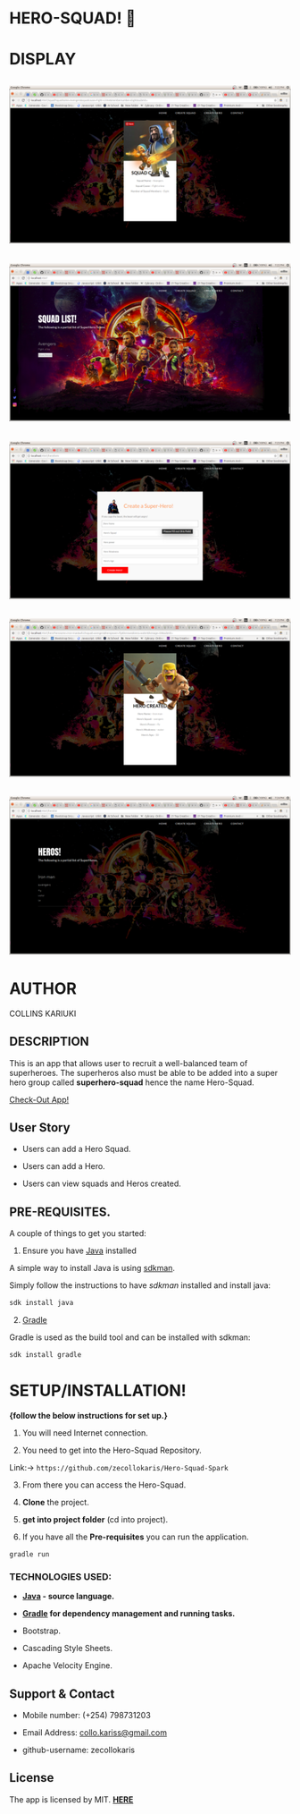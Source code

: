 #                                                   HERO-SQUAD! :santa:

# DISPLAY

![](Spec.md/HeroSquad.png)
---
![](Spec.md/HeroSquad2.png)
---
![](Spec.md/HeroSquad3.png)
---
![](Spec.md/HeroSquad4.png)
---
![](Spec.md/HeroSquad5.png)
---

# AUTHOR

COLLINS KARIUKI


## DESCRIPTION

This is an app that allows user to recruit a well-balanced team of superheroes. The superheros also must be able to be added into a super hero group called **superhero-squad** hence the name Hero-Squad.

[Check-Out App!](https://squad-hero.herokuapp.com/squadform)

## User Story

- Users can add a Hero Squad.

- Users can add a Hero.

- Users can view squads and Heros created.

## PRE-REQUISITES.

A couple of things to get you started:

1. Ensure you have [Java](https://java.com/en/download/) installed

A simple way to install Java is using [sdkman](https://sdkman.io/).

Simply follow the instructions to have _sdkman_ installed and install java:

```bash
sdk install java
```

2. [Gradle](https://gradle.org/)

Gradle is used as the build tool and can be installed with sdkman:

```bash
sdk install gradle
```

# **SETUP/INSTALLATION!**

**{follow the below instructions for set up.}**

1. You will need Internet connection.

2. You need to get into the Hero-Squad Repository.

Link:-> ```https://github.com/zecollokaris/Hero-Squad-Spark```

3. From there you can access the Hero-Squad.

4. **Clone** the project.

5. **get into project folder** (cd into project).

6. If you have all the **Pre-requisites** you can run the application.

```
gradle run
```
### TECHNOLOGIES USED:

- **[Java](https://java.com/en/download/) - source language.**

- **[Gradle](https://gradle.org/) for dependency management and running tasks.**

- Bootstrap.

- Cascading Style Sheets.

- Apache Velocity Engine.

## Support & Contact

- Mobile number: (+254) 798731203

- Email Address: collo.kariss@gmail.com

- github-username: zecollokaris

## License

The app is licensed by MIT. [**HERE**](LICENSE)